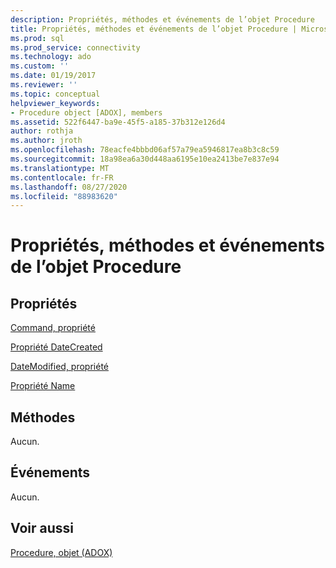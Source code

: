 ```yaml
---
description: Propriétés, méthodes et événements de l’objet Procedure
title: Propriétés, méthodes et événements de l’objet Procedure | Microsoft Docs
ms.prod: sql
ms.prod_service: connectivity
ms.technology: ado
ms.custom: ''
ms.date: 01/19/2017
ms.reviewer: ''
ms.topic: conceptual
helpviewer_keywords:
- Procedure object [ADOX], members
ms.assetid: 522f6447-ba9e-45f5-a185-37b312e126d4
author: rothja
ms.author: jroth
ms.openlocfilehash: 78eacfe4bbbd06af57a79ea5946817ea8b3c8c59
ms.sourcegitcommit: 18a98ea6a30d448aa6195e10ea2413be7e837e94
ms.translationtype: MT
ms.contentlocale: fr-FR
ms.lasthandoff: 08/27/2020
ms.locfileid: "88983620"
---
```

# <a name="procedure-object-properties-methods-and-events"></a>Propriétés, méthodes et événements de l’objet Procedure
## <a name="properties"></a>Propriétés  
 [Command, propriété](./command-property-adox.md)  
  
 [Propriété DateCreated](./datecreated-property-adox.md)  
  
 [DateModified, propriété](./datemodified-property-adox.md)  
  
 [Propriété Name](./name-property-adox.md)  
  
## <a name="methods"></a>Méthodes  
 Aucun.  
  
## <a name="events"></a>Événements  
 Aucun.  
  
## <a name="see-also"></a>Voir aussi  
 [Procedure, objet (ADOX)](./procedure-object-adox.md)